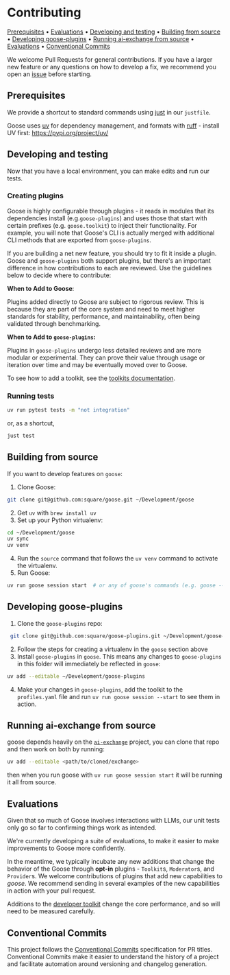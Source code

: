 # Contributing

<p>
<a href="#prerequisites">Prerequisites</a> •
<a href="#evaluations">Evaluations</a> •
<a href="#developing-and-testing">Developing and testing</a> •
<a href="#building-from-source">Building from source</a> •
<a href="#developing-goose-plugins">Developing goose-plugins</a> •
<a href="#running-ai-exchange-from-source">Running ai-exchange from source</a> •
<a href="#evaluations">Evaluations</a> •
<a href="#conventional-commits">Conventional Commits</a>
</p>

We welcome Pull Requests for general contributions. If you have a larger new feature or any questions on how to develop a fix, we recommend you open an [issue][issues] before starting.

## Prerequisites

We provide a shortcut to standard commands using [just][just] in our `justfile`.

Goose uses [uv][uv] for dependency management, and formats with [ruff][ruff] - install UV first: https://pypi.org/project/uv/ 

## Developing and testing

Now that you have a local environment, you can make edits and run our tests. 

### Creating plugins

Goose is highly configurable through plugins - it reads in modules that its dependencies install (e.g.`goose-plugins`) and uses those that start with certain prefixes (e.g. `goose.toolkit`) to inject their functionality. For example, you will note that Goose's CLI is actually merged with additional CLI methods that are exported from `goose-plugins`.

If you are building a net new feature, you should try to fit it inside a plugin. Goose and `goose-plugins` both support plugins, but there's an important difference in how contributions to each are reviewed. Use the guidelines below to decide where to contribute:

**When to Add to Goose**:

Plugins added directly to Goose are subject to rigorous review. This is because they are part of the core system and need to meet higher standards for stability, performance, and maintainability, often being validated through benchmarking.

**When to Add to `goose-plugins`:**

Plugins in `goose-plugins` undergo less detailed reviews and are more modular or experimental. They can prove their value through usage or iteration over time and may be eventually moved over to Goose.

To see how to add a toolkit, see the [toolkits documentation][toolkits].

### Running tests
```sh
uv run pytest tests -m "not integration"
```

or, as a shortcut, 

```sh
just test
```

## Building from source

If you want to develop features on `goose`:

1. Clone Goose:
 ```bash
 git clone git@github.com:square/goose.git ~/Development/goose
 ```
2. Get `uv` with `brew install uv`
3. Set up your Python virtualenv:
```bash
cd ~/Development/goose
uv sync
uv venv
```
4. Run the `source` command that follows the `uv venv` command to activate the virtualenv.
5. Run Goose:
```bash
uv run goose session start  # or any of goose's commands (e.g. goose --help)
```

## Developing goose-plugins

1. Clone the `goose-plugins` repo:
```bash
 git clone git@github.com:square/goose-plugins.git ~/Development/goose-plugins
```
2. Follow the steps for creating a virtualenv in the `goose` section above
3. Install `goose-plugins` in `goose`. This means any changes to `goose-plugins` in this folder will immediately be reflected in `goose`:
```bash
uv add --editable ~/Development/goose-plugins
```
4. Make your changes in `goose-plugins`, add the toolkit to the `profiles.yaml` file and run `uv run goose session --start` to see them in action.

## Running ai-exchange from source

goose depends heavily on the [`ai-exchange`][ai-exchange] project, you can clone that repo and then work on both by running: 

```sh
uv add --editable <path/to/cloned/exchange>
```

then when you run goose with `uv run goose session start` it will be running it all from source. 

## Evaluations

Given that so much of Goose involves interactions with LLMs, our unit tests only go so far to confirming things work as intended.

We're currently developing a suite of evaluations, to make it easier to make improvements to Goose more confidently.

In the meantime, we typically incubate any new additions that change the behavior of the Goose through **opt-in** plugins - `Toolkit`s, `Moderator`s, and `Provider`s. We welcome contributions of plugins that add new capabilities to *goose*. We recommend sending in several examples of the new capabilities in action with your pull request.

Additions to the [developer toolkit][developer] change the core performance, and so will need to be measured carefully.

## Conventional Commits

This project follows the [Conventional Commits](https://www.conventionalcommits.org/en/v1.0.0/) specification for PR titles. Conventional Commits make it easier to understand the history of a project and facilitate automation around versioning and changelog generation.

[issues]: https://github.com/square/goose/issues
[goose-plugins]: https://github.com/square/goose-plugins
[ai-exchange]: https://github.com/square/exchange
[developer]: src/goose/toolkit/developer.py
[uv]: https://docs.astral.sh/uv/
[ruff]: https://docs.astral.sh/ruff/
[just]: https://github.com/casey/just
[toolkits]: docs/docs/toolkits.md
